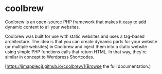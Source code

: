 # coolbrew
Coolbrew is an open-source PHP framework that makes it easy to add dynamic content to all your websites.

Coolbrew was built for use with static websites and uses a tag-based architecture. The idea is that you can create dynamic parts for your website (or multiple websites) in Coolbrew and inject them into a static website using simple PHP functions calls that return HTML. In that way, they're similar in concept to Wordpress Shortcodes.

[https://jimappleg8.github.io/coolbrew/](Browse the full documentation.)

